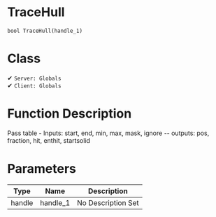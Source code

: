 # TraceHull
```
bool TraceHull(handle_1)
```
# Class
✔ `Server: Globals`  
✔ `Client: Globals`  

# Function Description
Pass table - Inputs: start, end, min, max, mask, ignore  -- outputs: pos, fraction, hit, enthit, startsolid
# Parameters
Type|Name|Description
--|--|--
handle|handle_1|No Description Set
